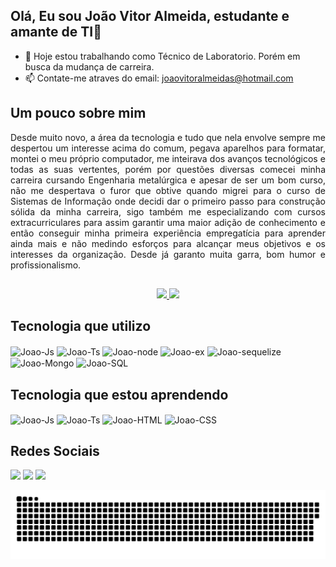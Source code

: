 ## Olá, Eu sou João Vitor Almeida, estudante e amante de TI👋

- 🔭 Hoje estou trabalhando como Técnico de Laboratorio. Porém em busca da mudança de carreira.
- 📫 Contate-me atraves do email: joaovitoralmeidas@hotmail.com

## Um pouco sobre mim
<p align="justify">Desde muito novo, a área da tecnologia e tudo que nela envolve sempre me despertou um interesse acima do comum, pegava aparelhos para formatar, montei o meu próprio computador, me inteirava dos avanços tecnológicos e todas as suas vertentes, porém por questões diversas comecei minha carreira cursando Engenharia metalúrgica e apesar de ser um bom curso, não me despertava o furor que obtive quando migrei para o curso de Sistemas de Informação onde decidi dar o primeiro passo para construção sólida da minha carreira, sigo também me especializando com cursos extracurriculares para assim garantir uma maior adição de conhecimento e então conseguir minha primeira experiência empregatícia para aprender ainda mais e não medindo esforços para alcançar meus objetivos e os interesses da organização. Desde já garanto muita garra, bom humor e profissionalismo.</p>

##
<div align="center">
  <a href="https://github.com/JoaoVASSoares">
  <img height="180" src="https://github-readme-stats.vercel.app/api?username=JoaoVASSoares&show_icons=true&theme=react&include_all_commits=true&count_private=true"/>
  </a>
  <a href="https://github.com/JoaoVASSoares">
  <img height="180" src="https://github-readme-stats.vercel.app/api/top-langs/?username=JoaoVASSoares&layout=compact&langs_count=7&theme=react"/>
  </a>
</div>

## Tecnologia que utilizo

<div style="display: inline_block">
  <img align="center" alt="Joao-Js" width="126.5" height="28" src="https://img.shields.io/badge/JavaScript-323330?style=for-the-badge&logo=javascript&logoColor=F7DF1E">
  <img align="center" alt="Joao-Ts" width="126.5" height="28" src="https://img.shields.io/badge/TypeScript-007ACC?style=for-the-badge&logo=typescript&logoColor=white">
  <img align="center" alt="Joao-node" width="100" height="28" src="https://img.shields.io/badge/Node.js-43853D?style=for-the-badge&logo=node.js&logoColor=white">
  <img align="center" alt="Joao-ex" width="100" height="28" src="https://img.shields.io/badge/Express%20js-000000?style=for-the-badge&logo=express&logoColor=white">
  <img align="center" alt="Joao-sequelize" width="100" height="28" src="https://img.shields.io/badge/Sequelize-52B0E7?style=for-the-badge&logo=Sequelize&logoColor=white">
  <img align="center" alt="Joao-Mongo" width="110" height="28" src="https://img.shields.io/badge/MongoDB-4EA94B?style=for-the-badge&logo=mongodb&logoColor=white">
  <img align="center" alt="Joao-SQL" width="77" height="28"  src="https://img.shields.io/badge/MySQL-005C84?style=for-the-badge&logo=mysql&logoColor=white">
</div>

## Tecnologia que estou aprendendo 

<div style="display: inline_block">
  <img align="center" alt="Joao-Js" width="126.5" height="28" src="https://img.shields.io/badge/JavaScript-323330?style=for-the-badge&logo=javascript&logoColor=F7DF1E">
  <img align="center" alt="Joao-Ts" width="126.5" height="28" src="https://img.shields.io/badge/TypeScript-007ACC?style=for-the-badge&logo=typescript&logoColor=white">
  <img align="center" alt="Joao-HTML" width="88.25" height="28"  src="https://img.shields.io/badge/HTML5-E34F26?style=for-the-badge&logo=html5&logoColor=white">
  <img align="center" alt="Joao-CSS" width="77" height="28"  src="https://img.shields.io/badge/CSS3-1572B6?style=for-the-badge&logo=css3&logoColor=white">
  
</div>

## Redes Sociais 
<div> 
    <a href="https://instagram.com/joaoyvitor_" target="_blank">
    <img src="https://img.shields.io/badge/-Instagram-%23E4405F?style=for-the-badge&logo=instagram&logoColor=white" target="_blank"></a>
 	  <a href = "mailto:joaovitoralmeidas@hotmail.com">
    <img src="https://img.shields.io/badge/Microsoft_Outlook-0078D4?style=for-the-badge&logo=microsoft-outlook&logoColor=white"></a>
    <a href="https://www.linkedin.com/in/joão-vitor-soares-5727051b4" target="_blank">
    <img src="https://img.shields.io/badge/-LinkedIn-%230077B5?style=for-the-badge&logo=linkedin&logoColor=white" target="_blank"></a> 
 
![snake gif](https://github.com/JoaoVASSoares/JoaoVASSoares/blob/output/github-contribution-grid-snake.svg)  
</div>
